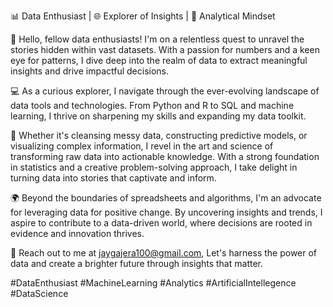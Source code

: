 📊 Data Enthusiast | 🌐 Explorer of Insights | 🧠 Analytical Mindset

👋 Hello, fellow data enthusiasts! I'm on a relentless quest to unravel the stories hidden within vast datasets. With a passion for numbers and a keen eye for patterns, I dive deep into the realm of data to extract meaningful insights and drive impactful decisions.

💻 As a curious explorer, I navigate through the ever-evolving landscape of data tools and technologies. From Python and R to SQL and machine learning, I thrive on sharpening my skills and expanding my data toolkit.

🔎 Whether it's cleansing messy data, constructing predictive models, or visualizing complex information, I revel in the art and science of transforming raw data into actionable knowledge. With a strong foundation in statistics and a creative problem-solving approach, I take delight in turning data into stories that captivate and inform.

🌍 Beyond the boundaries of spreadsheets and algorithms, I'm an advocate for leveraging data for positive change. By uncovering insights and trends, I aspire to contribute to a data-driven world, where decisions are rooted in evidence and innovation thrives.

📧 Reach out to me at jaygajera100@gmail.com, Let's harness the power of data and create a brighter future through insights that matter. 

#DataEnthusiast #MachineLearning #Analytics #ArtificialIntellegence #DataScience  

<!---
jaygajera100/jaygajera100 is a ✨ special ✨ repository because its `README.md` (this file) appears on your GitHub profile.
You can click the Preview link to take a look at your changes.
--->

